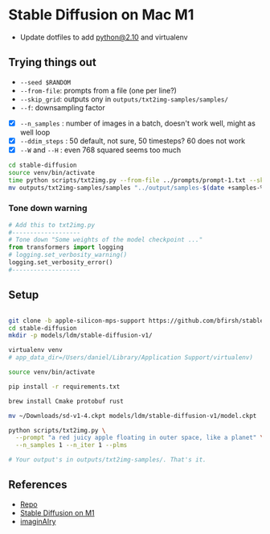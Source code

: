 # Stable Diffusion on Mac M1

- Update dotfiles to add python@2.10 and virtualenv

## Trying things out

- `--seed $RANDOM`
- `--from-file`: prompts from a file (one per line?)
- `--skip_grid`: outputs ony in `outputs/txt2img-samples/samples/`
- `--f`: downsampling factor
- [x] `--n_samples` : number of images in a batch, doesn't work well, might as well loop
- [x] `--ddim_steps` : 50 default, not sure, 50 timesteps? 60 does not work
- [x] `--W` and `--H` : even 768 squared seems too much

```bash
cd stable-diffusion
source venv/bin/activate
time python scripts/txt2img.py --from-file ../prompts/prompt-1.txt --skip_grid --n_samples 1 --n_iter 1 --plms --seed $RANDOM
mv outputs/txt2img-samples/samples "../output/samples-$(date +samples-%Y-%m-%dT%H.%M.%S)"
```

### Tone down warning

```python
# Add this to txt2img.py
#-------------------
# Tone down "Some weights of the model checkpoint ..."
from transformers import logging
# logging.set_verbosity_warning()
logging.set_verbosity_error()
#-------------------
```

## Setup

```bash

git clone -b apple-silicon-mps-support https://github.com/bfirsh/stable-diffusion.git
cd stable-diffusion
mkdir -p models/ldm/stable-diffusion-v1/

virtualenv venv
# app_data_dir=/Users/daniel/Library/Application Support/virtualenv)

source venv/bin/activate

pip install -r requirements.txt

brew install Cmake protobuf rust

mv ~/Downloads/sd-v1-4.ckpt models/ldm/stable-diffusion-v1/model.ckpt

python scripts/txt2img.py \
  --prompt "a red juicy apple floating in outer space, like a planet" \
  --n_samples 1 --n_iter 1 --plms

# Your output's in outputs/txt2img-samples/. That's it.
```

## References

- [Repo](https://github.com/bfirsh/stable-diffusion.git)
- [Stable Diffusion on M1](https://replicate.com/blog/run-stable-diffusion-on-m1-mac)
- [imaginAIry](https://github.com/brycedrennan/imaginAIry)
